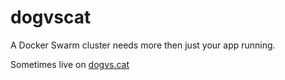 # dogvscat

A Docker Swarm cluster needs more then just your app running.

Sometimes live on [dogvs.cat](http://dogvs.cat)


